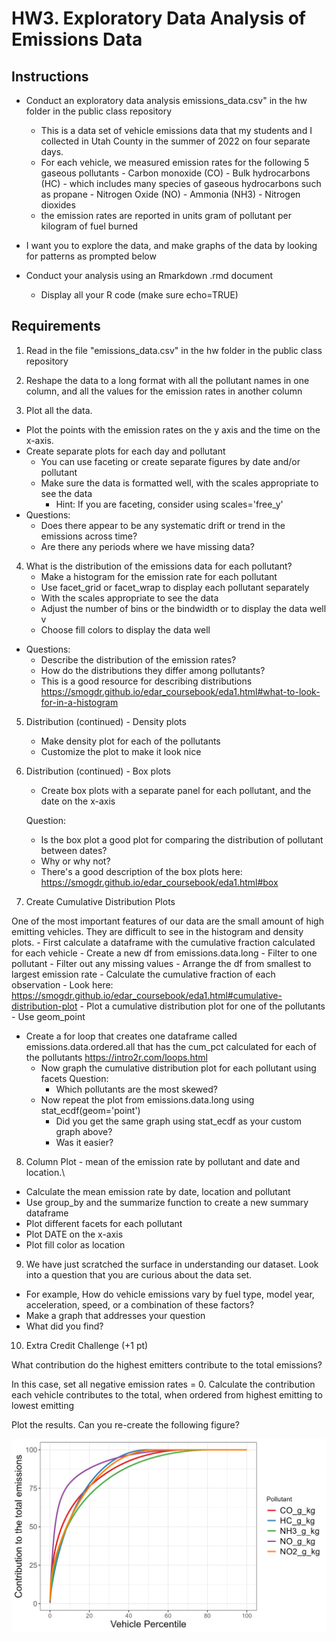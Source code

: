 # HW3. Exploratory Data Analysis of Emissions Data

## Instructions

-   Conduct an exploratory data analysis emissions_data.csv" in the hw folder in the public class repository

    -   This is a data set of vehicle emissions data that my students and I collected in Utah County in the summer of 2022 on four separate days.
    -   For each vehicle, we measured emission rates for the following 5 gaseous pollutants - Carbon monoxide (CO) - Bulk hydrocarbons (HC) - which includes many species of gaseous hydrocarbons such as propane - Nitrogen Oxide (NO) - Ammonia (NH3) - Nitrogen dioxides
    -   the emission rates are reported in units gram of pollutant per kilogram of fuel burned

-   I want you to explore the data, and make graphs of the data by looking for patterns as prompted below

-   Conduct your analysis using an Rmarkdown .rmd document

    -   Display all your R code (make sure echo=TRUE)

## Requirements

1.  Read in the file "emissions_data.csv" in the hw folder in the public class repository

2.  Reshape the data to a long format with all the pollutant names in one column, and all the values for the emission rates in another column

3.  Plot all the data.

-   Plot the points with the emission rates on the y axis and the time on the x-axis.
-   Create separate plots for each day and pollutant
    -   You can use faceting or create separate figures by date and/or pollutant
    -   Make sure the data is formatted well, with the scales appropriate to see the data
        -   Hint: If you are faceting, consider using scales='free_y'
-   Questions:
    -   Does there appear to be any systematic drift or trend in the emissions across time?
    -   Are there any periods where we have missing data?

4.  What is the distribution of the emissions data for each pollutant?
    -   Make a histogram for the emission rate for each pollutant
    -   Use facet_grid or facet_wrap to display each pollutant separately
    -   With the scales appropriate to see the data
    -   Adjust the number of bins or the bindwidth or to display the data well v
    -   Choose fill colors to display the data well

-   Questions:
    -   Describe the distribution of the emission rates?
    -   How do the distributions they differ among pollutants?
    -   This is a good resource for describing distributions <https://smogdr.github.io/edar_coursebook/eda1.html#what-to-look-for-in-a-histogram>

5.  Distribution (continued) - Density plots

    -   Make density plot for each of the pollutants
    -   Customize the plot to make it look nice

6.  Distribution (continued) - Box plots

    -   Create box plots with a separate panel for each pollutant, and the date on the x-axis

    Question:

    -   Is the box plot a good plot for comparing the distribution of pollutant between dates?
    -   Why or why not?
    -   There's a good description of the box plots here: <https://smogdr.github.io/edar_coursebook/eda1.html#box>

7.  Create Cumulative Distribution Plots

One of the most important features of our data are the small amount of high emitting vehicles. They are difficult to see in the histogram and density plots. - First calculate a dataframe with the cumulative fraction calculated for each vehicle - Create a new df from emissions.data.long - Filter to one pollutant - Filter out any missing values - Arrange the df from smallest to largest emission rate - Calculate the cumulative fraction of each observation - Look here: <https://smogdr.github.io/edar_coursebook/eda1.html#cumulative-distribution-plot> - Plot a cumulative distribution plot for one of the pollutants - Use geom_point

-   Create a for loop that creates one dataframe called emissions.data.ordered.all that has the cum_pct calculated for each of the pollutants <https://intro2r.com/loops.html>
    -   Now graph the cumulative distribution plot for each pollutant using facets Question:
        -   Which pollutants are the most skewed?
    -   Now repeat the plot from emissions.data.long using stat_ecdf(geom='point')
        -   Did you get the same graph using stat_ecdf as your custom graph above?
        -   Was it easier?

8.  Column Plot - mean of the emission rate by pollutant and date and location.\

-   Calculate the mean emission rate by date, location and pollutant
-   Use group_by and the summarize function to create a new summary dataframe
-   Plot different facets for each pollutant
-   Plot DATE on the x-axis
-   Plot fill color as location

9.  We have just scratched the surface in understanding our dataset. Look into a question that you are curious about the data set. 

-   For example, How do vehicle emissions vary by fuel type, model year, acceleration, speed, or a combination of these factors?
-   Make a graph that addresses your question
-   What did you find?

10. Extra Credit Challenge (+1 pt)

What contribution do the highest emitters contribute to the total emissions?

In this case, set all negative emission rates = 0. Calculate the contribution each vehicle contributes to the total, when ordered from highest emitting to lowest emitting

Plot the results. Can you re-create the following figure?

![](images/emissions.contribution-01.png)
